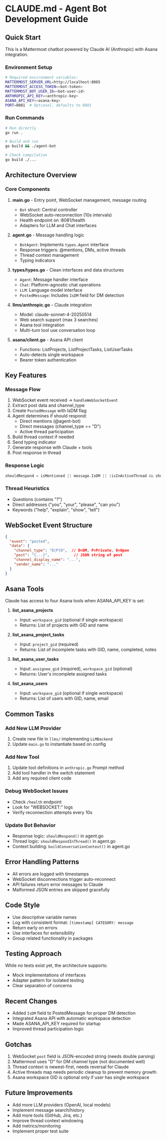 # CLAUDE.md - Agent Bot Development Guide

## Quick Start

This is a Mattermost chatbot powered by Claude AI (Anthropic) with Asana integration.

### Environment Setup
```bash
# Required environment variables:
MATTERMOST_SERVER_URL=http://localhost:8065
MATTERMOST_ACCESS_TOKEN=<bot-token>
MATTERMOST_BOT_USER_ID=<bot-user-id>
ANTHROPIC_API_KEY=<anthropic-key>
ASANA_API_KEY=<asana-key>
PORT=8081  # Optional, defaults to 8081
```

### Run Commands
```bash
# Run directly
go run .

# Build and run
go build && ./agent-bot

# Check compilation
go build ./...
```

## Architecture Overview

### Core Components

1. **main.go** - Entry point, WebSocket management, message routing
   - `Bot` struct: Central controller
   - WebSocket auto-reconnection (10s intervals)
   - Health endpoint on :8081/health
   - Adapters for LLM and Chat interfaces

2. **agent.go** - Message handling logic
   - `BotAgent`: Implements `types.Agent` interface
   - Response triggers: @mentions, DMs, active threads
   - Thread context management
   - Typing indicators

3. **types/types.go** - Clean interfaces and data structures
   - `Agent`: Message handler interface
   - `Chat`: Platform-agnostic chat operations
   - `LLM`: Language model interface
   - `PostedMessage`: Includes `IsDM` field for DM detection

4. **llms/anthropic.go** - Claude integration
   - Model: claude-sonnet-4-20250514
   - Web search support (max 3 searches)
   - Asana tool integration
   - Multi-turn tool use conversation loop

5. **asana/client.go** - Asana API client
   - Functions: ListProjects, ListProjectTasks, ListUserTasks
   - Auto-detects single workspace
   - Bearer token authentication

## Key Features

### Message Flow
1. WebSocket event received → `handleWebSocketEvent`
2. Extract post data and channel_type
3. Create `PostedMessage` with IsDM flag
4. Agent determines if should respond:
   - Direct mentions (@agent-bot)
   - Direct messages (channel_type == "D")
   - Active thread participation
5. Build thread context if needed
6. Send typing indicator
7. Generate response with Claude + tools
8. Post response in thread

### Response Logic
```go
shouldRespond = isMentioned || message.IsDM || (isInActiveThread && shouldRespondInThread)
```

### Thread Heuristics
- Questions (contains "?")
- Direct addresses ("you", "your", "please", "can you")
- Keywords ("help", "explain", "show", "tell")

## WebSocket Event Structure
```json
{
  "event": "posted",
  "data": {
    "channel_type": "D|P|O",  // D=DM, P=Private, O=Open
    "post": "{...}",           // JSON string of post
    "channel_display_name": "...",
    "sender_name": "..."
  }
}
```

## Asana Tools

Claude has access to four Asana tools when ASANA_API_KEY is set:

1. **list_asana_projects**
   - Input: `workspace_gid` (optional if single workspace)
   - Returns: List of projects with GID and name

2. **list_asana_project_tasks**
   - Input: `project_gid` (required)
   - Returns: List of incomplete tasks with GID, name, completed, notes

3. **list_asana_user_tasks**
   - Input: `assignee_gid` (required), `workspace_gid` (optional)
   - Returns: User's incomplete assigned tasks

4. **list_asana_users**
   - Input: `workspace_gid` (optional if single workspace)
   - Returns: List of users with GID, name, email

## Common Tasks

### Add New LLM Provider
1. Create new file in `llms/` implementing `LLMBackend`
2. Update `main.go` to instantiate based on config

### Add New Tool
1. Update tool definitions in `anthropic.go` Prompt method
2. Add tool handler in the switch statement
3. Add any required client code

### Debug WebSocket Issues
- Check `/health` endpoint
- Look for "WEBSOCKET:" logs
- Verify reconnection attempts every 10s

### Update Bot Behavior
- Response logic: `shouldRespond()` in agent.go
- Thread logic: `shouldRespondInThread()` in agent.go
- Context building: `buildConversationContext()` in agent.go

## Error Handling Patterns

- All errors are logged with timestamps
- WebSocket disconnections trigger auto-reconnect
- API failures return error messages to Claude
- Malformed JSON entries are skipped gracefully

## Code Style

- Use descriptive variable names
- Log with consistent format: `[timestamp] CATEGORY: message`
- Return early on errors
- Use interfaces for extensibility
- Group related functionality in packages

## Testing Approach

While no tests exist yet, the architecture supports:
- Mock implementations of interfaces
- Adapter pattern for isolated testing
- Clear separation of concerns

## Recent Changes

- Added `IsDM` field to PostedMessage for proper DM detection
- Integrated Asana API with automatic workspace detection
- Made ASANA_API_KEY required for startup
- Improved thread participation logic

## Gotchas

1. WebSocket `post` field is JSON-encoded string (needs double parsing)
2. Mattermost uses "D" for DM channel type (not documented well)
3. Thread context is newest-first, needs reversal for Claude
4. Active threads map needs periodic cleanup to prevent memory growth
5. Asana workspace GID is optional only if user has single workspace

## Future Improvements

- Add more LLM providers (OpenAI, local models)
- Implement message search/history
- Add more tools (GitHub, Jira, etc.)
- Improve thread context windowing
- Add metrics/monitoring
- Implement proper test suite